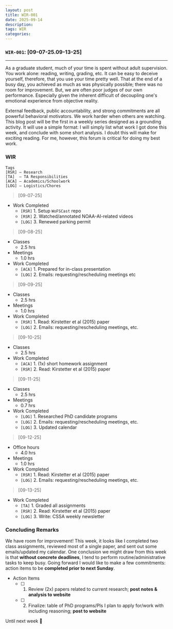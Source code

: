 ```yaml
---
layout: post
title: WIR-001
date: 2025-09-14
description:
tags: WIR
categories:
---
```


### `WIR-001`: [09-07-25.09-13-25]
---

As a graduate student, much of your time is spent without adult supervision. You work alone: reading, writing, grading, etc. It can be easy to deceive yourself, therefore, that you use your time pretty well. That at the end of a busy day, you achieved as much as was physically possible; there was no room for improvement. But, we are often poor judges of our own performance. Especially given the inherent difficult of decoupling one's emotional experience from objective reality.

External feedback, public accountability, and strong commitments are all powerful behavioral motivators. We work harder when others are watching. This blog post will be the first in a weekly series designed as a grounding activity. It will use a simple format: I will simply list what work I got done this week, and conclude with some short analysis. I doubt this will make for exciting reading. For me, however, this forum is critical for doing my best work.

### WIR
```
Tags
[RSR] – Research
[TA]  – TA Responsibilities
[ACA] – Academics/Schoolwork
[LOG] – Logistics/Chores
```
 
>[09-07-25]

- Work Completed
	- `[RSR]` 1. Setup `WoFSCast` repo
	- `[RSR]` 2. Watched/annotated NOAA-AI-related videos
	- `[LOG]` 3. Renewed parking permit

>[09-08-25]

- Classes
	- 2.5 hrs
- Meetings
	- 1.0 hrs
- Work Completed
	- `[ACA]` 1. Prepared for in-class presentation
	- `[LOG]` 2. Emails: requesting/rescheduling meetings etc

>[09-09-25]

- Classes
	- 2.5 hrs
- Meetings
	- 1.0 hrs
- Work Completed
	- `[RSR]` 1. Read: Kirstetter et al (2015) paper
	- `[LOG]` 2. Emails: requesting/rescheduling meetings, etc.

>[09-10-25]

- Classes
	- 2.5 hrs
- Work Completed
	- `[ACA]` 1. (1x) short homework assignment
	- `[RSR]` 2. Read: Kirstetter et al (2015) paper

>[09-11-25]

- Classes
	- 2.5 hrs
- Meetings
	- 0.7 hrs
- Work Completed
	- `[LOG]` 1. Researched PhD candidate programs
	- `[LOG]` 2. Emails: requesting/rescheduling meetings, etc.
	- `[LOG]` 3. Updated calendar

>[09-12-25]

- Office hours
	- 4.0 hrs
- Meetings
	- 1.0 hrs
- Work Completed
	- `[RSR]` 1. Read: Kirstetter et al (2015) paper
	- `[LOG]` 2. Emails: requesting/rescheduling meetings, etc.

>[09-13-25]

- Work Completed
	- `[TA]`  1. Graded all assignments
	- `[RSR]` 2. Read: Kirstetter et al (2015) paper
	- `[LOG]` 3. Write: CSSA weekly newsletter

### Concluding Remarks

We have room for improvement! This week, it looks like I completed two class assignments, reviewed most of a single paper, and sent out some emails/updated my calendar. One conclusion we might draw from this week is that **without concrete deadlines**, I tend to perform routine/administrative tasks to keep busy. Going forward I would like to make a few commitments: action items to be **completed prior to next Sunday**.

- Action Items
	- [ ] 1. Review (2x) papers related to current research; **post notes & analysis to website**
	- [ ] 2. Finalize: table of PhD programs/PIs I plan to apply for/work with including reasoning; **post to website**

Until next week 👋